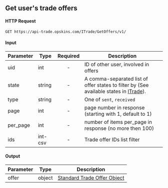 ## Get user's trade offers

#### HTTP Request

`GET https://api-trade.opskins.com/ITrade/GetOffers/v1/`

#### Input

Parameter | Type | Required   | Description
--------- | -----| :--------: | -----------
uid | int |  - | ID of other user, involved in offers
state | string |  - | A comma-separated list of offer states to filter by (See available states in [ITrade](ITrade.md)). 
type | string |  - | One of `sent`, `received`
page | int | - | page number in response (starting with 1, default to 1) 
per_page | int | - | number of items per_page in response (no more then 100)
ids | int-csv | - | Trade offer IDs list filter
    
#### Output

Parameter | Type | Description
--------- | -----| -------- 
offer     | object    | [Standard Trade Offer Object](ITrade.md#standard-trade-offer-object)